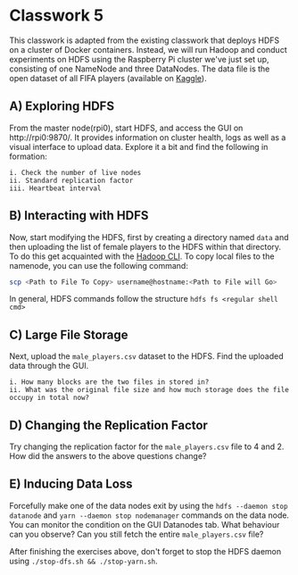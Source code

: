 # Classwork 5

This classwork is adapted from the existing classwork that deploys HDFS on a cluster of Docker containers. Instead, we will run Hadoop and conduct experiments on HDFS using the Raspberry Pi cluster we've just set up, consisting of one NameNode and three DataNodes. The data file is the open dataset of all FIFA players (available on [Kaggle](https://www.kaggle.com/datasets/stefanoleone992/fifa-22-complete-player-dataset)).

## A) Exploring HDFS
From the master node(rpi0), start HDFS, and access the GUI on http://rpi0:9870/. It provides information on cluster health, logs as well as a visual interface to upload data. Explore it a bit and find the following in formation:

    i. Check the number of live nodes
    ii. Standard replication factor
    iii. Heartbeat interval

## B) Interacting with HDFS
Now, start modifying the HDFS, first by creating a directory named `data` and then uploading the list of female players to the HDFS within that directory. To do this get acquainted with the [Hadoop CLI](https://hadoop.apache.org/docs/stable/hadoop-project-dist/hadoop-hdfs/HDFSCommands.html). To copy local files to the namenode, you can use the following command:
~~~bash
scp <Path to File To Copy> username@hostname:<Path to File will Go>
~~~

In general, HDFS commands follow the structure `hdfs fs <regular shell cmd>`

## C) Large File Storage
Next, upload the `male_players.csv` dataset to the HDFS. Find the uploaded data through the GUI.

    i. How many blocks are the two files in stored in?
    ii. What was the original file size and how much storage does the file occupy in total now?

## D) Changing the Replication Factor
Try changing the replication factor for the `male_players.csv` file to 4 and 2. How did the answers to the above questions change?

## E) Inducing Data Loss 
Forcefully make one of the data nodes exit by using the `hdfs --daemon stop datanode` and `yarn --daemon stop nodemanager` commands on the data node. You can monitor the condition on the GUI Datanodes tab.
What behaviour can you observe? Can you still fetch the entire `male_players.csv` file?

After finishing the exercises above, don't forget to stop the HDFS daemon using `./stop-dfs.sh && ./stop-yarn.sh`.
